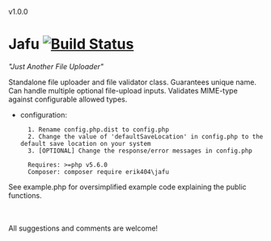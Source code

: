 v1.0.0
# Jafu [![Build Status](https://travis-ci.org/erik404/Jafu.svg?branch=master)](https://travis-ci.org/erik404/Jafu)
*"Just Another File Uploader"*

Standalone file uploader and file validator class. Guarantees unique name. Can handle multiple optional file-upload inputs. Validates MIME-type against configurable allowed types.

* configuration: 
        
        1. Rename config.php.dist to config.php
        2. Change the value of 'defaultSaveLocation' in config.php to the default save location on your system
        3. [OPTIONAL] Change the response/error messages in config.php 
        
        Requires: >=php v5.6.0
        Composer: composer require erik404\jafu

See example.php for oversimplified example code explaining the public functions.


<br /><br />
All suggestions and comments are welcome!


